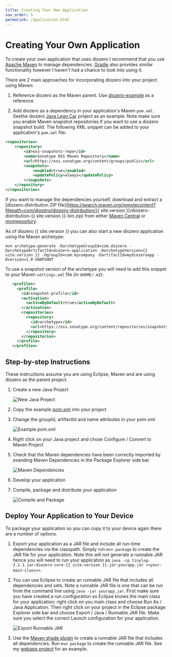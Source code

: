 ```yaml
---
title: Creating Your Own Application
nav_order: 5
permalink: /application.html
---
```


# Creating Your Own Application

To create your own application that uses diozero I recommend that you use [Apache Maven](https://maven.apache.org/) to manage dependencies.
[Gradle](https://gradle.org/) also provides similar functionality however I haven't had a chance to look into using it.

There are 2 main approaches for incorporating diozero into your project using Maven:

1. Reference diozero as the Maven parent. Use [diozero-example](https://github.com/mattjlewis/diozero/blob/master/diozero-example/pom.xml) as a reference.

1. Add diozero as a dependency in your application's Maven `pom.xml`. Seethe diozero [Java Lego Car](https://github.com/mattjlewis/JavaLegoCar/blob/master/pom.xml) project as an example.
Note make sure you enable Maven snapshot repositories if you want to use a diozero snapshot build.
The following XML snippet can be added to your application's `pom.xml` file:

```xml
<repositories>
	<repository>
		<id>oss-snapshots-repo</id>
		<name>Sonatype OSS Maven Repository</name>
		<url>https://oss.sonatype.org/content/groups/public</url>
		<snapshots>
			<enabled>true</enabled>
			<updatePolicy>always</updatePolicy>
		</snapshots>
	</repository>
</repositories>
```

If you want to manage the dependencies yourself, download and extract a [diozero-distribution ZIP file](https://search.maven.org/remotecontent?filepath=com/diozero/diozero-distribution/{{ site.version }}/diozero-distribution-{{ site.version }}-bin.zip) from either [Maven Central](https://search.maven.org/) or [mvnrepository](https://mvnrepository.com/).

As of diozero {{ site.version }} you can also start a new diozero application using the Maven archetype:

```
mvn archetype:generate -DarchetypeGroupId=com.diozero -DarchetypeArtifactId=diozero-application -DarchetypeVersion={{ site.version }} -DgroupId=com.mycompany -DartifactId=mydiozeroapp -Dversion=1.0-SNAPSHOT
```

To use a snapshot version of the archetype you will need to add this snippet to your Maven `settings.xml` file (in `$HOME/.m2`):
```xml
   <profiles>
     <profile>
       <id>snapshot-profile</id>
       <activation>
         <activeByDefault>true</activeByDefault>
       </activation>
       <repositories>
         <repository>
           <id>archetype</id>
           <url>https://oss.sonatype.org/content/repositories/snapshots/</url>
         </repository>
       </repositories>
     </profile>
   </profiles>
```

## Step-by-step Instructions

These instructions assume you are using Eclipse, Maven and are using diozero as the parent project.

1. Create a new Java Project

    ![New Java Project](/assets/images/NewJavaProject.png)

1. Copy the example [pom.xml](https://github.com/mattjlewis/diozero/blob/master/diozero-example/pom.xml) into your project

1. Change the groupId, artifactId and name attributes in your pom.xml

    ![Example pom.xml](/assets/images/example_pom.png)

1. Right click on your Java project and chose Configure / Convert to Maven Project

1. Check that the Maven dependencies have been correctly imported by exanding Maven Dependencies in the Package Explorer side bar

    ![Maven Dependencies](/assets/images/MavenDependencies.png)

1. Develop your application

1. Compile, package and distribute your application

    ![Compile and Package](/assets/images/CompileAndPackage.png)

## Deploy Your Application to Your Device

To package your application so you can copy it to your device again there are a number of options.

1. Export your application as a JAR file and include all run-time dependencies via the classpath.
Simply run `mvn package` to create the JAR file for your application.
Note this will not generate a runnable JAR hence you will need to run your application as `java -cp tinylog-2.2.1.jar:diozero-core-{{ site.version }}.jar:yourapp.jar <<your-main-class>>`.

1. You can use Eclipse to create an runnable JAR file that includes all dependencies and sets.
Note a runnable JAR file is one that can be run from the command line using `java -jar yourapp.jar`.
First make sure you have created a run configuration so Eclipse knows the main class for your application;
right click on you main class and choose Run As / Java Application.
Then right click on your project in the Eclipse package Explorer side bar and choose Export / Java / Runnable JAR file.
Make sure you select the correct Launch configuration for your application.

    ![Export Runnable JAR](/assets/images/ExportAppJAR.png)

1. Use the [Maven shade plugin](https://maven.apache.org/plugins/maven-shade-plugin/) to create a runnable JAR file that includes all dependencies. Run `mvn package` to create the runnable JAR file. See my [webapp project](https://github.com/mattjlewis/diozero/blob/master/diozero-webapp/pom.xml) for an example.
